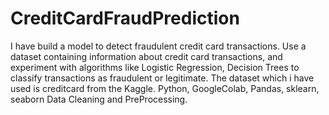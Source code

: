 # CreditCardFraudPrediction
I have build a model to detect fraudulent credit card transactions. Use a dataset containing information about credit card transactions, and experiment with algorithms like Logistic Regression, Decision Trees  to classify transactions as fraudulent or  legitimate.
The dataset which i have used is creditcard from the Kaggle.
Python, GoogleColab,  Pandas, sklearn, seaborn 
Data Cleaning and PreProcessing.
